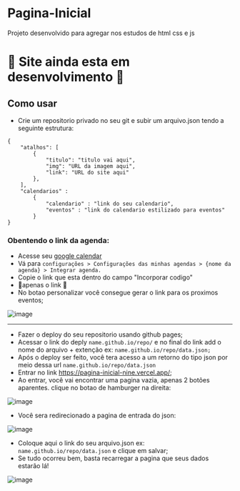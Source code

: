 # Pagina-Inicial
Projeto desenvolvido para agregar nos estudos de html css e js

# 🚨 Site ainda esta em desenvolvimento 🚨

## Como usar
- Crie um repositorio privado no seu git e subir um arquivo.json tendo a seguinte estrutura:
```
{
    "atalhos": [
        {
            "titulo": "titulo vai aqui",
            "img": "URL da imagem aqui",
            "link": "URL do site aqui"
        },
    ],
    "calendarios" : 
        {
            "calendario" : "link do seu calendario",
            "eventos" : "link do calendario estilizado para eventos"
        }
}
```

### Obentendo o link da agenda:
- Acesse seu <a href="">google calendar</a>
- Vá para ```configurações > Configurações das minhas agendas > {nome da agenda} > Integrar agenda.```
- Copie o link que esta dentro do campo "Incorporar codigo"
- 🚨apenas o link 🚨
- No botao personalizar você consegue gerar o link para os proximos eventos;

![image](https://github.com/srkayrez/Pagina-Inicial/assets/78885438/37f3cabb-55ce-4245-a4f1-ddcbc71f5921)

<hr/>


- Fazer o deploy do seu repositorio usando github pages;
- Acessar o link do deply ```name.github.io/repo/``` e no final do link add o nome do arquivo + extenção ex: ```name.github.io/repo/data.json;```
- Após o deploy ser feito, você tera acesso a um retorno do tipo json por meio dessa url ```name.github.io/repo/data.json```
- Entrar no link <a href="https://pagina-inicial-nine.vercel.app/">https://pagina-inicial-nine.vercel.app/</a>;
- Ao entrar, você vai encontrar uma pagina vazia, apenas 2 botões aparentes. clique no botao de hamburger na direita: 

![image](https://github.com/srkayrez/Pagina-Inicial/assets/78885438/c91e1625-83bb-46e6-b593-efb777a51a83)
- Você sera redirecionado a pagina de entrada do json:

![image](https://github.com/srkayrez/Pagina-Inicial/assets/78885438/5c65ffed-b9cc-47ca-be1c-e24b7383a683)
- Coloque aqui o link do seu arquivo.json ex: ```name.github.io/repo/data.json``` e clique em salvar;
- Se tudo ocorreu bem, basta recarregar a pagina que seus dados estarão lá!

![image](https://github.com/srkayrez/Pagina-Inicial/assets/78885438/e2c0f149-555a-448d-9afb-0ee64c8b4d19)
